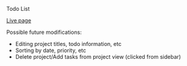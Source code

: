 Todo List

[Live page](https://vqnguyen94.github.io/todo-list/)

Possible future modifications:
* Editing project titles, todo information, etc
* Sorting by date, priority, etc
* Delete project/Add tasks from project view (clicked from sidebar)